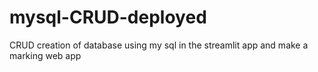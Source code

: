 # mysql-CRUD-deployed
CRUD creation of database using my sql in the streamlit app and make a marking web app 
